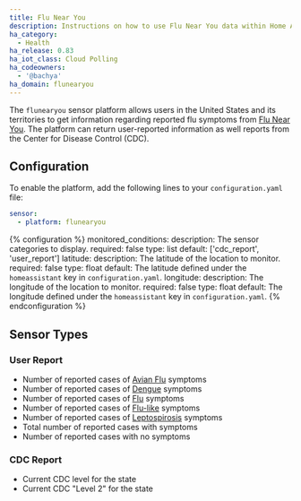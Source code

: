 ```yaml
---
title: Flu Near You
description: Instructions on how to use Flu Near You data within Home Assistant
ha_category:
  - Health
ha_release: 0.83
ha_iot_class: Cloud Polling
ha_codeowners:
  - '@bachya'
ha_domain: flunearyou
---
```


The `flunearyou` sensor platform allows users in the United States and its
territories to get information regarding reported flu symptoms from [Flu Near
You](https://flunearyou.org/). The platform can return user-reported information as well reports from the
Center for Disease Control (CDC).

## Configuration

To enable the platform, add the following lines to your `configuration.yaml`
file:

```yaml
sensor:
  - platform: flunearyou
```

{% configuration %}
monitored_conditions:
  description: The sensor categories to display.
  required: false
  type: list
  default: ['cdc_report', 'user_report']
latitude:
  description: The latitude of the location to monitor.
  required: false
  type: float
  default: The latitude defined under the `homeassistant` key in `configuration.yaml`.
longitude:
  description: The longitude of the location to monitor.
  required: false
  type: float
  default: The longitude defined under the `homeassistant` key in `configuration.yaml`.
{% endconfiguration %}

## Sensor Types

### User Report

* Number of reported cases of [Avian Flu](https://www.cdc.gov/flu/avianflu/index.htm) symptoms
* Number of reported cases of [Dengue](https://www.cdc.gov/dengue/index.html) symptoms
* Number of reported cases of [Flu](https://www.cdc.gov/flu/) symptoms
* Number of reported cases of [Flu-like](https://en.wikipedia.org/wiki/Influenza-like_illness) symptoms
* Number of reported cases of [Leptospirosis](https://www.cdc.gov/leptospirosis/index.html) symptoms
* Total number of reported cases with symptoms
* Number of reported cases with no symptoms

### CDC Report

* Current CDC level for the state
* Current CDC "Level 2" for the state
